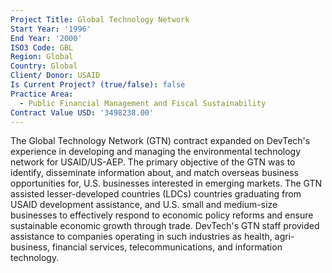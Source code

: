 ```yaml
---
Project Title: Global Technology Network
Start Year: '1996'
End Year: '2000'
ISO3 Code: GBL
Region: Global
Country: Global
Client/ Donor: USAID
Is Current Project? (true/false): false
Practice Area:
  - Public Financial Management and Fiscal Sustainability
Contract Value USD: '3498238.00'
---
```

The Global Technology Network (GTN) contract expanded on DevTech's experience in developing and managing the environmental technology network for USAID/US-AEP. The primary objective of the GTN was to identify, disseminate information about, and match overseas business opportunities for, U.S. businesses interested in emerging markets. The GTN assisted lesser-developed countries (LDCs) countries graduating from USAID development assistance, and U.S. small and medium-size businesses to effectively respond to economic policy reforms and ensure sustainable economic growth through trade. DevTech's GTN staff provided assistance to companies operating in such industries as health, agri-business, financial services, telecommunications, and information technology.